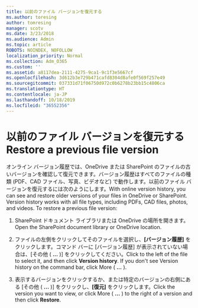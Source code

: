 ```yaml
---
title: 以前のファイル バージョンを復元する
ms.author: toresing
author: tomresing
manager: scotv
ms.date: 3/23/2018
ms.audience: Admin
ms.topic: article
ROBOTS: NOINDEX, NOFOLLOW
localization_priority: Normal
ms.collection: Adm_O365
ms.custom: ''
ms.assetid: a8117dea-2111-4275-9ca1-9c1f3e5667cf
ms.openlocfilehash: 3d612b3e729b471cafd8304d8afe0f569f257e49
ms.sourcegitcommit: 037331d71f06750d972c0b6278b23bb15c4806ca
ms.translationtype: HT
ms.contentlocale: ja-JP
ms.lasthandoff: 10/18/2019
ms.locfileid: "36552356"
---
```

# <a name="restore-a-previous-file-version"></a><span data-ttu-id="6da77-102">以前のファイル バージョンを復元する</span><span class="sxs-lookup"><span data-stu-id="6da77-102">Restore a previous file version</span></span>

<span data-ttu-id="6da77-p101">オンライン バージョン履歴では、OneDrive または SharePoint のファイルの古いバージョンを確認して復元できます。バージョン履歴はすべてのファイルの種類 (PDF、CAD ファイル、写真、ビデオなど) で動作します。以前のファイル バージョンを復元するには次のようにします。</span><span class="sxs-lookup"><span data-stu-id="6da77-p101">With online version history, you can see and restore older versions of your files in OneDrive or SharePoint. Version history works with all file types, including PDFs, CAD files, photos, and videos. To restore a previous file version:</span></span>
  
1. <span data-ttu-id="6da77-106">SharePoint ドキュメント ライブラリまたは OneDrive の場所を開きます。</span><span class="sxs-lookup"><span data-stu-id="6da77-106">Open the SharePoint document library or OneDrive location.</span></span>
    
2. <span data-ttu-id="6da77-p102">ファイルの左側をクリックしてそのファイルを選択し、**[バージョン履歴]** をクリックします。コマンド バーに [バージョン履歴] が表示されていない場合は、[その他 ( **...** )] をクリックしてください。</span><span class="sxs-lookup"><span data-stu-id="6da77-p102">Click to the left of the file to select it, and then click **Version history**. If you don't see Version history on the command bar, click More ( **...** ).</span></span> 
    
3. <span data-ttu-id="6da77-109">表示するバージョンをクリックするか、または特定のバージョンの右側にある [その他 ( **...** )] をクリックし、**[復元]** をクリックします。</span><span class="sxs-lookup"><span data-stu-id="6da77-109">Click the version you want to view, or click More ( **...** ) to the right of a version and then click **Restore**.</span></span>
    

